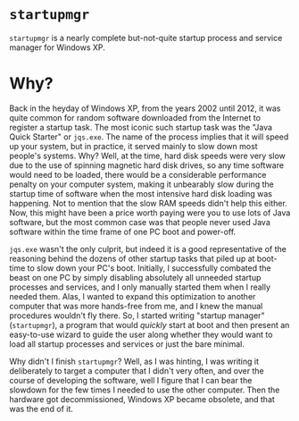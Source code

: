 `startupmgr`
============

`startupmgr` is a nearly complete but-not-quite startup process and
service manager for Windows XP.

Why?
====

Back in the heyday of Windows XP, from the years 2002 until 2012, it
was quite common for random software downloaded from the Internet to
register a startup task.  The most iconic such startup task was the
"Java Quick Starter" or `jqs.exe`.  The name of the process implies
that it will speed up your system, but in practice, it served mainly
to slow down most people's systems.  Why?  Well, at the time, hard
disk speeds were very slow due to the use of spinning magnetic hard
disk drives, so any time software would need to be loaded, there would
be a considerable performance penalty on your computer system, making
it unbearably slow during the startup time of software when the most
intensive hard disk loading was happening.  Not to mention that the
slow RAM speeds didn't help this either.  Now, this might have been a
price worth paying were you to use lots of Java software, but the most
common case was that people never used Java software within the time
frame of one PC boot and power-off.

`jqs.exe` wasn't the only culprit, but indeed it is a good
representative of the reasoning behind the dozens of other startup
tasks that piled up at boot-time to slow down your PC's boot.
Initially, I successfully combated the beast on one PC by simply
disabling absolutely all unneeded startup processes and services, and
I only manually started them when I really needed them.  Alas, I
wanted to expand this optimization to another computer that was more
hands-free from me, and I knew the manual procedures wouldn't fly
there.  So, I started writing "startup manager" (`startupmgr`), a
program that would _quickly_ start at boot and then present an
easy-to-use wizard to guide the user along whether they would want to
load all startup processes and services or just the bare minimal.

Why didn't I finish `startupmgr`?  Well, as I was hinting, I was
writing it deliberately to target a computer that I didn't very often,
and over the course of developing the software, well I figure that I
can bear the slowdown for the few times I needed to use the other
computer.  Then the hardware got decommissioned, Windows XP became
obsolete, and that was the end of it.
